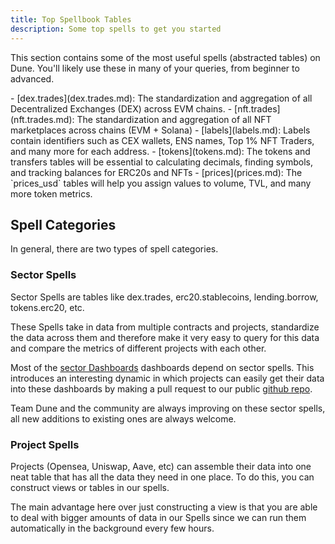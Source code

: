 ```yaml
---
title: Top Spellbook Tables
description: Some top spells to get you started
---
```


This section contains some of the most useful spells (abstracted tables) on Dune. You'll likely use these in many of your queries, from beginner to advanced.

<div class="cards grid" markdown>
- [dex.trades](dex.trades.md): The standardization and aggregation of all Decentralized Exchanges (DEX) across EVM chains.
- [nft.trades](nft.trades.md): The standardization and aggregation of all NFT marketplaces across chains (EVM + Solana)
- [labels](labels.md): Labels contain identifiers such as CEX wallets, ENS names, Top 1% NFT Traders, and many more for each address.
- [tokens](tokens.md): The tokens and transfers tables will be essential to calculating decimals, finding symbols, and tracking balances for ERC20s and NFTs
- [prices](prices.md): The `prices_usd` tables will help you assign values to volume, TVL, and many more token metrics.
</div>

## Spell Categories

In general, there are two types of spell categories. 
### Sector Spells

Sector Spells are tables like dex.trades, erc20.stablecoins, lending.borrow, tokens.erc20, etc.

These Spells take in data from multiple contracts and projects, standardize the data across them and therefore make it very easy to query for this data and compare the metrics of different projects with each other.

Most of the [sector Dashboards](../../app/dashboards/sector-dashboards.md) dashboards depend on sector spells. This introduces an interesting dynamic in which projects can easily get their data into these dashboards by making a pull request to our public [github repo](https://github.com/duneanalytics/spellbook/index.md).

Team Dune and the community are always improving on these sector spells, all new additions to existing ones are always welcome.

### Project Spells

Projects (Opensea, Uniswap, Aave, etc) can assemble their data into one neat table that has all the data they need in one place. To do this, you can construct views or tables in our spells.

The main advantage here over just constructing a view is that you are able to deal with bigger amounts of data in our Spells since we can run them automatically in the background every few hours.